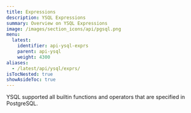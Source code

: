 ```yaml
---
title: Expressions
description: YSQL Expressions
summary: Overview on YSQL Expressions
image: /images/section_icons/api/pgsql.png
menu:
  latest:
    identifier: api-ysql-exprs
    parent: api-ysql
    weight: 4300
aliases:
  - /latest/api/ysql/exprs/
isTocNested: true
showAsideToc: true
---
```


YSQL supported all builtin functions and operators that are specified in PostgreSQL.
